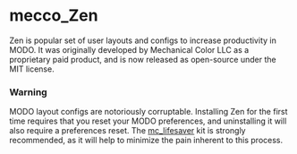 # mecco_Zen

Zen is popular set of user layouts and configs to increase productivity in MODO. It was originally developed by Mechanical Color LLC as a proprietary paid product, and is now released as open-source under the MIT license.

### Warning
MODO layout configs are notoriously corruptable. Installing Zen for the first time requires that you reset your MODO preferences, and uninstalling it will also require a preferences reset. The [mc_lifesaver](https://github.com/pixelfondue/mc_lifesaver) kit is strongly recommended, as it will help to minimize the pain inherent to this process.
